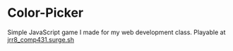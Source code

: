 # Color-Picker
Simple JavaScript game I made for my web development class. Playable at <a href="jrr8_comp431.surge.sh">jrr8_comp431.surge.sh</a>